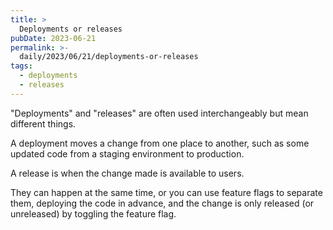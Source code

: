 ```yaml
---
title: >
  Deployments or releases
pubDate: 2023-06-21
permalink: >-
  daily/2023/06/21/deployments-or-releases
tags:
  - deployments
  - releases
---
```


"Deployments" and "releases" are often used interchangeably but mean different things.

A deployment moves a change from one place to another, such as some updated code from a staging environment to production.

A release is when the change made is available to users.

They can happen at the same time, or you can use feature flags to separate them, deploying the code in advance, and the change is only released (or unreleased) by toggling the feature flag.
